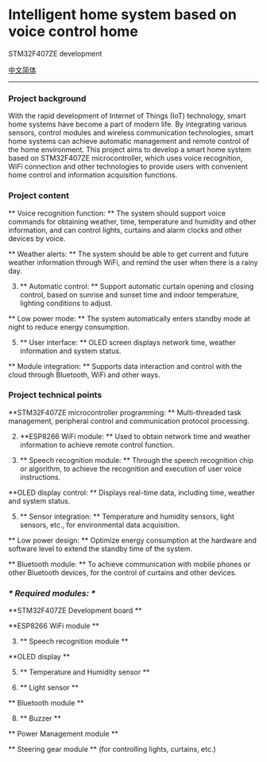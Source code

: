 # Intelligent home system based on voice control home
STM32F407ZE development

<a href="./README_CN">中文简体</a>

****

### Project background

With the rapid development of Internet of Things (IoT) technology, smart home systems have become a part of modern life. By integrating various sensors, control modules and wireless communication technologies, smart home systems can achieve automatic management and remote control of the home environment. This project aims to develop a smart home system based on STM32F407ZE microcontroller, which uses voice recognition, WiFi connection and other technologies to provide users with convenient home control and information acquisition functions.

### Project content

** Voice recognition function: ** The system should support voice commands for obtaining weather, time, temperature and humidity and other information, and can control lights, curtains and alarm clocks and other devices by voice.

** Weather alerts: ** The system should be able to get current and future weather information through WiFi, and remind the user when there is a rainy day.

3. ** Automatic control: ** Support automatic curtain opening and closing control, based on sunrise and sunset time and indoor temperature, lighting conditions to adjust.

** Low power mode: ** The system automatically enters standby mode at night to reduce energy consumption.

5. ** User interface: ** OLED screen displays network time, weather information and system status.

** Module integration: ** Supports data interaction and control with the cloud through Bluetooth, WiFi and other ways.

### Project technical points

**STM32F407ZE microcontroller programming: ** Multi-threaded task management, peripheral control and communication protocol processing.

2. **ESP8266 WiFi module: ** Used to obtain network time and weather information to achieve remote control function.

3. ** Speech recognition module: ** Through the speech recognition chip or algorithm, to achieve the recognition and execution of user voice instructions.

**OLED display control: ** Displays real-time data, including time, weather and system status.

5. ** Sensor integration: ** Temperature and humidity sensors, light sensors, etc., for environmental data acquisition.

** Low power design: ** Optimize energy consumption at the hardware and software level to extend the standby time of the system.

** Bluetooth module: ** To achieve communication with mobile phones or other Bluetooth devices, for the control of curtains and other devices.

### ***\* Required modules: \****

**STM32F407ZE Development board **

**ESP8266 WiFi module **

3. ** Speech recognition module **

**OLED display **

5. ** Temperature and Humidity sensor **

6. ** Light sensor **

** Bluetooth module **

8. ** Buzzer **

** Power Management module **

** Steering gear module ** (for controlling lights, curtains, etc.)
